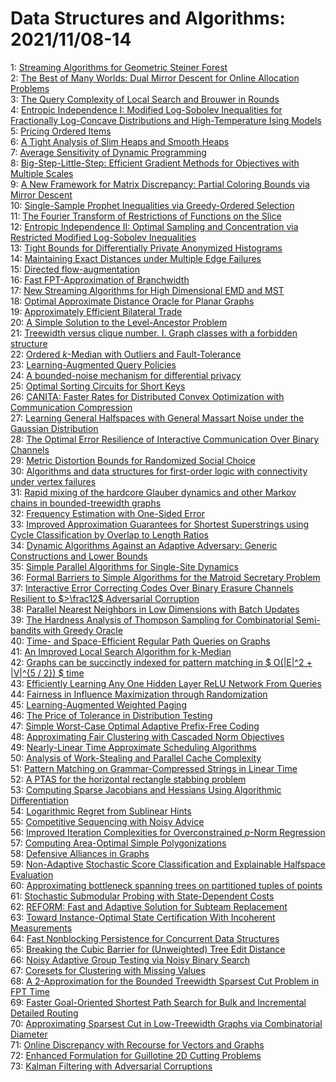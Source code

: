 # Data Structures and Algorithms: 2021/11/08-14  
1: [Streaming Algorithms for Geometric Steiner Forest](https://doi.org/10.48550/arXiv.2011.04324)  
2: [The Best of Many Worlds: Dual Mirror Descent for Online Allocation  Problems](https://doi.org/10.48550/arXiv.2011.10124)  
3: [The Query Complexity of Local Search and Brouwer in Rounds](https://doi.org/10.48550/arXiv.2101.00061)  
4: [Entropic Independence I: Modified Log-Sobolev Inequalities for  Fractionally Log-Concave Distributions and High-Temperature Ising Models](https://doi.org/10.48550/arXiv.2106.04105)  
5: [Pricing Ordered Items](https://doi.org/10.48550/arXiv.2106.04704)  
6: [A Tight Analysis of Slim Heaps and Smooth Heaps](https://doi.org/10.48550/arXiv.2108.04458)  
7: [Average Sensitivity of Dynamic Programming](https://doi.org/10.48550/arXiv.2111.02657)  
8: [Big-Step-Little-Step: Efficient Gradient Methods for Objectives with  Multiple Scales](https://doi.org/10.48550/arXiv.2111.03137)  
9: [A New Framework for Matrix Discrepancy: Partial Coloring Bounds via  Mirror Descent](https://doi.org/10.48550/arXiv.2111.03171)  
10: [Single-Sample Prophet Inequalities via Greedy-Ordered Selection](https://doi.org/10.48550/arXiv.2111.03174)  
11: [The Fourier Transform of Restrictions of Functions on the Slice](https://doi.org/10.48550/arXiv.2111.03213)  
12: [Entropic Independence II: Optimal Sampling and Concentration via  Restricted Modified Log-Sobolev Inequalities](https://doi.org/10.48550/arXiv.2111.03247)  
13: [Tight Bounds for Differentially Private Anonymized Histograms](https://doi.org/10.48550/arXiv.2111.03257)  
14: [Maintaining Exact Distances under Multiple Edge Failures](https://doi.org/10.48550/arXiv.2111.03360)  
15: [Directed flow-augmentation](https://doi.org/10.48550/arXiv.2111.03450)  
16: [Fast FPT-Approximation of Branchwidth](https://doi.org/10.48550/arXiv.2111.03492)  
17: [New Streaming Algorithms for High Dimensional EMD and MST](https://doi.org/10.48550/arXiv.2111.03528)  
18: [Optimal Approximate Distance Oracle for Planar Graphs](https://doi.org/10.48550/arXiv.2111.03560)  
19: [Approximately Efficient Bilateral Trade](https://doi.org/10.48550/arXiv.2111.03611)  
20: [A Simple Solution to the Level-Ancestor Problem](https://doi.org/10.48550/arXiv.1903.01387)  
21: [Treewidth versus clique number. I. Graph classes with a forbidden  structure](https://doi.org/10.48550/arXiv.2006.06067)  
22: [Ordered $k$-Median with Outliers and Fault-Tolerance](https://doi.org/10.48550/arXiv.2011.04289)  
23: [Learning-Augmented Query Policies](https://doi.org/10.48550/arXiv.2011.07385)  
24: [A bounded-noise mechanism for differential privacy](https://doi.org/10.48550/arXiv.2012.03817)  
25: [Optimal Sorting Circuits for Short Keys](https://doi.org/10.48550/arXiv.2102.11489)  
26: [CANITA: Faster Rates for Distributed Convex Optimization with  Communication Compression](https://doi.org/10.48550/arXiv.2107.09461)  
27: [Learning General Halfspaces with General Massart Noise under the  Gaussian Distribution](https://doi.org/10.48550/arXiv.2108.08767)  
28: [The Optimal Error Resilience of Interactive Communication Over Binary  Channels](https://doi.org/10.48550/arXiv.2110.15395)  
29: [Metric Distortion Bounds for Randomized Social Choice](https://doi.org/10.48550/arXiv.2111.03694)  
30: [Algorithms and data structures for first-order logic with connectivity  under vertex failures](https://doi.org/10.48550/arXiv.2111.03725)  
31: [Rapid mixing of the hardcore Glauber dynamics and other Markov chains in  bounded-treewidth graphs](https://doi.org/10.48550/arXiv.2111.03898)  
32: [Frequency Estimation with One-Sided Error](https://doi.org/10.48550/arXiv.2111.03953)  
33: [Improved Approximation Guarantees for Shortest Superstrings using Cycle  Classification by Overlap to Length Ratios](https://doi.org/10.48550/arXiv.2111.03968)  
34: [Dynamic Algorithms Against an Adaptive Adversary: Generic Constructions  and Lower Bounds](https://doi.org/10.48550/arXiv.2111.03980)  
35: [Simple Parallel Algorithms for Single-Site Dynamics](https://doi.org/10.48550/arXiv.2111.04044)  
36: [Formal Barriers to Simple Algorithms for the Matroid Secretary Problem](https://doi.org/10.48550/arXiv.2111.04114)  
37: [Interactive Error Correcting Codes Over Binary Erasure Channels  Resilient to $>\frac12$ Adversarial Corruption](https://doi.org/10.48550/arXiv.2111.04181)  
38: [Parallel Nearest Neighbors in Low Dimensions with Batch Updates](https://doi.org/10.48550/arXiv.2111.04182)  
39: [The Hardness Analysis of Thompson Sampling for Combinatorial  Semi-bandits with Greedy Oracle](https://doi.org/10.48550/arXiv.2111.04295)  
40: [Time- and Space-Efficient Regular Path Queries on Graphs](https://doi.org/10.48550/arXiv.2111.04556)  
41: [An Improved Local Search Algorithm for k-Median](https://doi.org/10.48550/arXiv.2111.04589)  
42: [Graphs can be succinctly indexed for pattern matching in $ O(|E|^2 +  |V|^{5 / 2}) $ time](https://doi.org/10.48550/arXiv.2111.04595)  
43: [Efficiently Learning Any One Hidden Layer ReLU Network From Queries](https://doi.org/10.48550/arXiv.2111.04727)  
44: [Fairness in Influence Maximization through Randomization](https://doi.org/10.48550/arXiv.2010.03438)  
45: [Learning-Augmented Weighted Paging](https://doi.org/10.48550/arXiv.2011.09076)  
46: [The Price of Tolerance in Distribution Testing](https://doi.org/10.48550/arXiv.2106.13414)  
47: [Simple Worst-Case Optimal Adaptive Prefix-Free Coding](https://doi.org/10.48550/arXiv.2109.02997)  
48: [Approximating Fair Clustering with Cascaded Norm Objectives](https://doi.org/10.48550/arXiv.2111.04804)  
49: [Nearly-Linear Time Approximate Scheduling Algorithms](https://doi.org/10.48550/arXiv.2111.04897)  
50: [Analysis of Work-Stealing and Parallel Cache Complexity](https://doi.org/10.48550/arXiv.2111.04994)  
51: [Pattern Matching on Grammar-Compressed Strings in Linear Time](https://doi.org/10.48550/arXiv.2111.05016)  
52: [A PTAS for the horizontal rectangle stabbing problem](https://doi.org/10.48550/arXiv.2111.05197)  
53: [Computing Sparse Jacobians and Hessians Using Algorithmic  Differentiation](https://doi.org/10.48550/arXiv.2111.05207)  
54: [Logarithmic Regret from Sublinear Hints](https://doi.org/10.48550/arXiv.2111.05257)  
55: [Competitive Sequencing with Noisy Advice](https://doi.org/10.48550/arXiv.2111.05281)  
56: [Improved Iteration Complexities for Overconstrained $p$-Norm Regression](https://doi.org/10.48550/arXiv.2111.01848)  
57: [Computing Area-Optimal Simple Polygonizations](https://doi.org/10.48550/arXiv.2111.05386)  
58: [Defensive Alliances in Graphs](https://doi.org/10.48550/arXiv.2111.05545)  
59: [Non-Adaptive Stochastic Score Classification and Explainable Halfspace  Evaluation](https://doi.org/10.48550/arXiv.2111.05687)  
60: [Approximating bottleneck spanning trees on partitioned tuples of points](https://doi.org/10.48550/arXiv.2111.05780)  
61: [Stochastic Submodular Probing with State-Dependent Costs](https://doi.org/10.48550/arXiv.1909.01795)  
62: [REFORM: Fast and Adaptive Solution for Subteam Replacement](https://doi.org/10.48550/arXiv.2101.11070)  
63: [Toward Instance-Optimal State Certification With Incoherent Measurements](https://doi.org/10.48550/arXiv.2102.13098)  
64: [Fast Nonblocking Persistence for Concurrent Data Structures](https://doi.org/10.48550/arXiv.2105.09508)  
65: [Breaking the Cubic Barrier for (Unweighted) Tree Edit Distance](https://doi.org/10.48550/arXiv.2106.02026)  
66: [Noisy Adaptive Group Testing via Noisy Binary Search](https://doi.org/10.48550/arXiv.2106.12193)  
67: [Coresets for Clustering with Missing Values](https://doi.org/10.48550/arXiv.2106.16112)  
68: [A 2-Approximation for the Bounded Treewidth Sparsest Cut Problem in FPT  Time](https://doi.org/10.48550/arXiv.2111.06163)  
69: [Faster Goal-Oriented Shortest Path Search for Bulk and Incremental  Detailed Routing](https://doi.org/10.48550/arXiv.2111.06169)  
70: [Approximating Sparsest Cut in Low-Treewidth Graphs via Combinatorial  Diameter](https://doi.org/10.48550/arXiv.2111.06299)  
71: [Online Discrepancy with Recourse for Vectors and Graphs](https://doi.org/10.48550/arXiv.2111.06308)  
72: [Enhanced Formulation for Guillotine 2D Cutting Problems](https://doi.org/10.48550/arXiv.2111.06348)  
73: [Kalman Filtering with Adversarial Corruptions](https://doi.org/10.48550/arXiv.2111.06395)  